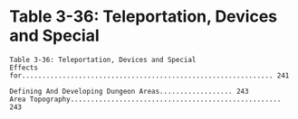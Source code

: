 # Table 3-36: Teleportation, Devices and Special

```
Table 3-36: Teleportation, Devices and Special
Effects for.............................................................. 241

Defining And Developing Dungeon Areas.................. 243
Area Topography.................................................... 243
```
